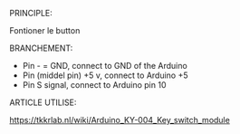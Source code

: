 
PRINCIPLE:

Fontioner le button

BRANCHEMENT:

- Pin - = GND, connect to GND of the Arduino
- Pin (middel pin) +5 v, connect to Arduino +5
- Pin S signal, connect to Arduino pin 10

ARTICLE UTILISE:

https://tkkrlab.nl/wiki/Arduino_KY-004_Key_switch_module
